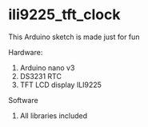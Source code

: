 # ili9225_tft_clock

This Arduino sketch is made just for fun

Hardware:
1. Arduino nano v3
2. DS3231 RTC
3. TFT LCD display ILI9225

Software
1. All libraries included
